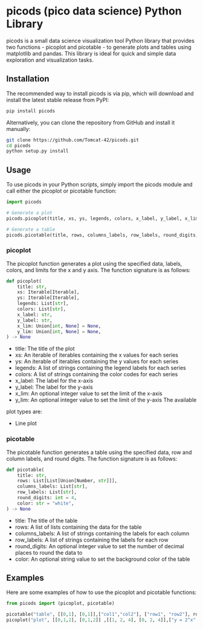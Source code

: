 # picods (pico data science) Python Library

picods is a small data science visualization tool Python library that provides
two functions - picoplot and picotable - to generate plots and tables using
matplotlib and pandas. This library is ideal for quick and simple data
exploration and visualization tasks.

## Installation

The recommended way to install picods is via pip, which will download and
install the latest stable release from PyPI:

```bash
pip install picods
```

Alternatively, you can clone the repository from GitHub and install it manually:

```bash
git clone https://github.com/Tomcat-42/picods.git
cd picods
python setup.py install
```

## Usage

To use picods in your Python scripts, simply import the picods module and call
either the picoplot or picotable function:

```python
import picods

# Generate a plot
picods.picoplot(title, xs, ys, legends, colors, x_label, y_label, x_lim, y_lim)

# Generate a table
picods.picotable(title, rows, columns_labels, row_labels, round_digits, color)
```

### picoplot

The picoplot function generates a plot using the specified data, labels, colors,
and limits for the x and y axis. The function signature is as follows:

```python
def picoplot(
    title: str,
    xs: Iterable[Iterable],
    ys: Iterable[Iterable],
    legends: List[str],
    colors: List[str],
    x_label: str,
    y_label: str,
    x_lim: Union[int, None] = None,
    y_lim: Union[int, None] = None,
) -> None
```

- title: The title of the plot
- xs: An iterable of iterables containing the x values for each series
- ys: An iterable of iterables containing the y values for each series
- legends: A list of strings containing the legend labels for each series
- colors: A list of strings containing the color codes for each series
- x_label: The label for the x-axis
- y_label: The label for the y-axis
- x_lim: An optional integer value to set the limit of the x-axis
- y_lim: An optional integer value to set the limit of the y-axis The available

plot types are:

- Line plot

### picotable

The picotable function generates a table using the specified data, row and
column labels, and round digits. The function signature is as follows:

```python
def picotable(
    title: str,
    rows: List[List[Union[Number, str]]],
    columns_labels: List[str],
    row_labels: List[str],
    round_digits: int = 4,
    color: str = "white",
) -> None
```

- title: The title of the table
- rows: A list of lists containing the data for the table
- columns_labels: A list of strings containing the labels for each column
- row_labels: A list of strings containing the labels for each row
- round_digits: An optional integer value to set the number of decimal places to
  round the data to
- color: An optional string value to set the background color of the table

## Examples

Here are some examples of how to use the picoplot and picotable functions:

```python
from picods import (picoplot, picotable)

picotable("table", [[0,1], [0,1]],["col1","col2"], ["row1", "row2"], round_digits=4, "white" )
picoplot("plot", [[0,1,2], [0,1,2]] ,[[1, 2, 4], [0, 2, 4]],["y = 2^x", "y=2*x"], ["red", "blue"], "x label", "y label")
```
